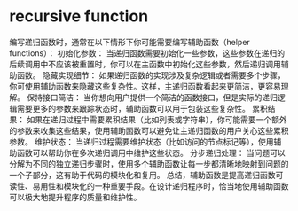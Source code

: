 # recursive function  

编写递归函数时，通常在以下情形下你可能需要编写辅助函数（helper functions）：
初始化参数： 当递归函数需要初始化一些参数，这些参数在递归的后续调用中不应该被重置时，你可以在主函数中初始化这些参数，然后递归调用辅助函数。
隐藏实现细节： 如果递归函数的实现涉及复杂逻辑或者需要多个步骤，你可使用辅助函数来隐藏这些复杂性。这样，主递归函数看起来更简洁，更容易理解。
保持接口简洁： 当你想向用户提供一个简洁的函数接口，但是实际的递归逻辑需要更多的参数来跟踪状态时，辅助函数可以用于包装这些复杂性。
累积结果： 如果在递归过程中需要累积结果（比如列表或字符串），你可能需要一个额外的参数来收集这些结果，使用辅助函数可以避免让主递归函数的用户关心这些累积参数。
维护状态： 当递归过程需要维护状态（比如访问的节点标记等），使用辅助函数可以帮助你在多次递归调用中维护这些状态。
分步递归处理： 当问题可以分解为不同的独立递归步骤时，使用多个辅助函数让每一步都清晰地映射到问题的一个子部分，这有助于代码的模块化和复用。
总结，辅助函数是提高递归函数可读性、易用性和模块化的一种重要手段。在设计递归程序时，恰当地使用辅助函数可以极大地提升程序的质量和维护性。